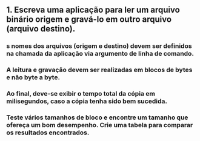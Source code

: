

 ## 1. Escreva uma aplicação para ler um arquivo binário origem e gravá-lo em outro arquivo (arquivo destino).

### s nomes dos arquivos (origem e destino) devem ser definidos na chamada da aplicação via argumento de linha de comando.
### A leitura e gravação devem ser realizadas em blocos de bytes e não byte a byte.
### Ao final, deve-se exibir o tempo total da cópia em milisegundos, caso a cópia tenha sido bem sucedida.
### Teste vários tamanhos de bloco e encontre um tamanho que ofereça um bom desempenho. Crie uma tabela para comparar os resultados encontrados.